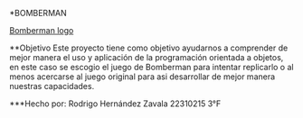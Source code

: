 *BOMBERMAN

[Bomberman logo](https://www.google.com/url?sa=i&url=https%3A%2F%2Fwww.deviantart.com%2Fsailorbomber%2Fart%2FBomberman-Logo-Vector-657624064&psig=AOvVaw0ersEHAoXI_1xhgaqShKGn&ust=1698469752389000&source=images&cd=vfe&opi=89978449&ved=0CBEQjRxqFwoTCPCd2IS7lYIDFQAAAAAdAAAAABAH)

**Objetivo
Este proyecto tiene como objetivo ayudarnos a comprender de mejor manera el uso y aplicación de la programación orientada a objetos, en este caso se escogio el juego de Bomberman para intentar replicarlo o al menos acercarse al juego original para asi desarrollar de mejor manera nuestras capacidades.

***Hecho por:
Rodrigo Hernández Zavala 
22310215
3°F